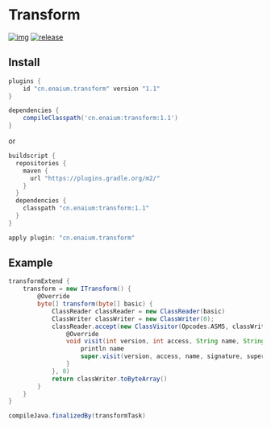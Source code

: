 # Transform

[![img](https://img.shields.io/maven-metadata/v/https/plugins.gradle.org/m2/cn/enaium/transform/maven-metadata.xml.svg?label=gradle&style=flat-square&logo=gradle)]("https://plugins.gradle.org/plugin/cn.enaium.transform")
[![release](https://img.shields.io/github/v/release/Enaium/transform?logo=github&style=flat-square)
]("https://github.com/Enaium/transform/releases")
## Install 

```groovy
plugins {
    id "cn.enaium.transform" version "1.1"
}

dependencies {
    compileClasspath('cn.enaium:transform:1.1')
}
```

or

```groovy
buildscript {
  repositories {
    maven {
      url "https://plugins.gradle.org/m2/"
    }
  }
  dependencies {
    classpath "cn.enaium:transform:1.1"
  }
}

apply plugin: "cn.enaium.transform"
```

## Example

```groovy
transformExtend {
    transform = new ITransform() {
        @Override
        byte[] transform(byte[] basic) {
            ClassReader classReader = new ClassReader(basic)
            ClassWriter classWriter = new ClassWriter(0);
            classReader.accept(new ClassVisitor(Opcodes.ASM5, classWriter) {
                @Override
                void visit(int version, int access, String name, String signature, String superName, String[] interfaces) {
                    println name
                    super.visit(version, access, name, signature, superName, interfaces)
                }
            }, 0)
            return classWriter.toByteArray()
        }
    }
}

compileJava.finalizedBy(transformTask)
```